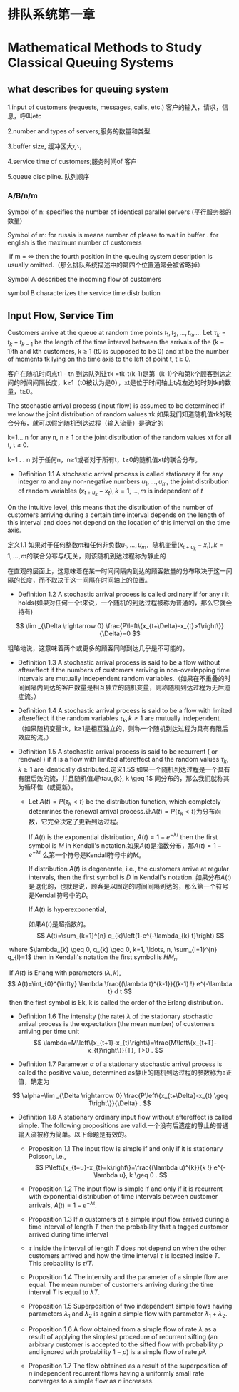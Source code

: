 # 排队系统第一章

# Mathematical Methods to Study Classical Queuing Systems

## what describes for queuing system 

1.input of customers (requests, messages, calls, etc.) 客户的输入，请求，信息，呼叫etc

2.number and types of servers;服务的数量和类型

3.buffer size, 缓冲区大小，

4.service time of customers;服务时间of 客户

5.queue discipline. 队列顺序

### A/B/n/m

Symbol of n:  specifies the number of identical parallel servers (平行服务器的数量)

Symbol of m: for russia is means number of please to wait in buffer . for english is the maximum  number of customers

​           if m = ∞  then the fourth position in the queuing system description is usually omitted.（那么排队系统描述中的第四个位置通常会被省略掉）

Symbol A describes the incoming flow of customers

symbol B characterizes the service time distribution

## Input Flow, Service Tim



Customers arrive at the queue at random time points $t_{1}, t_{2}, \ldots, t_{n}, \ldots$ Let $\tau_{k}=t_k− t_{k−1}$ be the length of the time interval between the arrivals of the (k − 1)th and kth customers, k ≥ 1 (t0 is supposed to be 0) and xt be the number of moments tk lying on the time axis to the left of point t, t ≥ 0.

客户在随机时间点t1 - tn 到达队列让τk =tk-t(k-1)是第（k-1)个和第k个顾客到达之间的时间间隔长度，k≥1（t0被认为是0），xt是位于时间轴上t点左边的时刻tk的数量，t≥0。

The stochastic arrival process (input flow) is assumed to be determined if we know the joint distribution of random values τk 如果我们知道随机值τk的联合分布，就可以假定随机到达过程（输入流量）是确定的

k=1....n for any n, n ≥ 1 or the joint distribution of the random values xt for all t, t ≥ 0.

k=1 . . n 对于任何n，n≥1或者对于所有t，t≥0的随机值xt的联合分布。
             

- Definition 1.1 A stochastic arrival process is called stationary if for any integer $m$ and any non-negative numbers $u_{1}, \ldots, u_{m}$, the joint distribution of random variables $\left(x_{t+u_{k}}-x_{t}\right), k=1, \ldots, m$ is independent of $t$

On the intuitive level, this means that the distribution of the number of customers arriving during a certain time interval depends on the length of this interval and does not depend on the location of this interval on the time axis.

定义1.1 如果对于任何整数$m$和任何非负数$u_{1}, \ldots, u_{m}$，随机变量$\left(x_{t+u_{k}}-x_{t}\right), k=1, \ldots, m$的联合分布与$t$无关，则该随机到达过程称为静止的

在直观的层面上，这意味着在某一时间间隔内到达的顾客数量的分布取决于这一间隔的长度，而不取决于这一间隔在时间轴上的位置。

- Definition $1.2$ A stochastic arrival process is called ordinary if for any $t$ it holds(如果对任何一个t来说，一个随机的到达过程被称为普通的，那么它就会持有)

$$
\lim _{\Delta \rightarrow 0} \frac{P\left\{x_{t+\Delta}-x_{t}>1\right\}}{\Delta}=0
$$

粗略地说，这意味着两个或更多的顾客同时到达几乎是不可能的。

- Definition 1.3 A stochastic arrival process is said to be a flow without aftereffect if the numbers of customers arriving in non-overlapping time intervals are mutually independent random variables.（如果在不重叠的时间间隔内到达的客户数量是相互独立的随机变量，则称随机到达过程为无后遗症流。）

- Definition $1.4$ A stochastic arrival process is said to be a flow with limited aftereffect if the random variables $\tau_{k}, k \geq 1$ are mutually independent.（如果随机变量τk，k≥1是相互独立的，则称一个随机到达过程为具有有限后效应的流。）

- Definition $1.5$ A stochastic arrival process is said to be recurrent $($ or renewal $)$ if it is a flow with limited aftereffect and the random values $\tau_{k}, k \geq 1$ are identically distributed.定义1.5$ 如果一个随机到达过程是一个具有有限后效的流，并且随机值$是$\tau_{k}, k \geq 1$ 同分布的，那么我们就称其为循环性$（$或更新）。

  - Let $A(t)=P\left\{\tau_{k}<t\right\}$ be the distribution function, which completely determines the renewal arrival process.让$A(t)=P\left\{\tau_{k}<t\right\}$为分布函数，它完全决定了更新到达过程。

    If $A(t)$ is the exponential distribution, $A(t)=1-e^{-\lambda t}$ then the first symbol is $M$ in Kendall's notation.如果$A(t)$是指数分布，那$A(t)=1-e^{-\lambda t}$ 么第一个符号是Kendall符号中的$M$。

    If distribution $A(t)$ is degenerate, i.e., the customers arrive at regular intervals, then the first symbol is $D$ in Kendall's notation. 如果分布$A(t)$是退化的，也就是说，顾客是以固定的时间间隔到达的，那么第一个符号是Kendall符号中的$D$。

    If $A(t)$ is hyperexponential,

    如果$A(t)$是超指数的。
    $$
    A(t)=\sum_{k=1}^{n} q_{k}\left(1-e^{-\lambda_{k} t}\right)
    $$



​				where $\lambda_{k} \geq 0, q_{k} \geq 0, k=1, \ldots, n, \sum_{l=1}^{n} q_{l}=1$ then in Kendall's notation the first symbol is $H M_{n} .$ 

​				If $A(t)$ is Erlang with parameters $(\lambda, k)$,
$$
A(t)=\int_{0}^{\infty} \lambda \frac{(\lambda t)^{k-1}}{(k-1) !} e^{-\lambda t} d t
$$
​				then the first symbol is Ek, k is called the order of the Erlang distribution.

- Definition 1.6 The intensity (the rate) $\lambda$ of the stationary stochastic arrival process is the expectation (the mean number) of customers arriving per time unit
  $$
  \lambda=M\left\{x_{t+1}-x_{t}\right\}=\frac{M\left\{x_{t+T}-x_{t}\right\}}{T}, T>0 .
  $$



- Definition $1.7$ Parameter $\alpha$ of a stationary stochastic arrival process is called the positive value, determined as静止的随机到达过程的参数称为a正值，确定为

$$
\alpha=\lim _{\Delta \rightarrow 0} \frac{P\left\{x_{t+\Delta}-x_{t} \geq 1\right\}}{\Delta} .
$$



- Definition $1.8$ A stationary ordinary input flow without aftereffect is called simple.
  The following propositions are valid.一个没有后遗症的静止的普通输入流被称为简单。以下命题是有效的。

  - Proposition 1.1 The input flow is simple if and only if it is stationary Poisson, i.e.,
    $$
    P\left\{x_{t+u}-x_{t}=k\right\}=\frac{(\lambda u)^{k}}{k !} e^{-\lambda u}, k \geq 0 .
    $$
    

  - Proposition 1.2 The input flow is simple if and only if it is recurrent with exponential distribution of time intervals between customer arrivals, $A(t)=1-e^{-\lambda t} .$

  - Proposition $1.3$ If $n$ customers of a simple input flow arrived during a time interval of length $T$ then the probability that a tagged customer arrived during time interval

  - $\tau$ inside the interval of length $T$ does not depend on when the other customers arrived and how the time interval $\tau$ is located inside $T$. This probability is $\tau / T$.

  - Proposition $1.4$ The intensity and the parameter of a simple flow are equal. The mean number of customers arriving during the time interval $T$ is equal to $\lambda T$.

  - Proposition 1.5 Superposition of two independent simple fows having parameters $\lambda_{1}$ and $\lambda_{2}$ is again a simple flow with parameter $\lambda_{1}+\lambda_{2} .$

  - Proposition 1.6 A flow obtained from a simple flow of rate $\lambda$ as a result of applying the simplest procedure of recurrent sifting (an arbitrary customer is accepted to the sifted flow with probability $p$ and ignored with probability $1-p)$ is a simple flow of rate $p \lambda$

  - Proposition 1.7 The flow obtained as a result of the superposition of $n$ independent recurrent flows having a uniformly small rate converges to a simple flow as $n$ increases.









##  